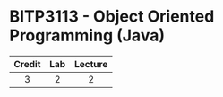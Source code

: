 # BITP3113 - Object Oriented Programming (Java)

| Credit | Lab | Lecture |
|:---:|:---:|:---:|
|3|2|2|
